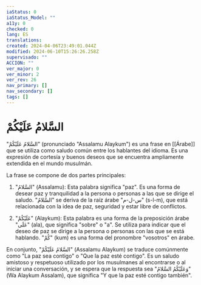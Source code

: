 ```yaml
---
iaStatus: 0
iaStatus_Model: ""
a11y: 0
checked: 0
lang: ES
translations: 
created: 2024-04-06T23:49:01.044Z
modified: 2024-06-10T15:26:26.258Z
supervisado: ""
ACCION: ""
ver_major: 0
ver_minor: 2
ver_rev: 26
nav_primary: []
nav_secondary: []
tags: []
---
```

# السَّلامُ عَلَيْكُمْ

"السَّلامُ عَلَيْكُمْ" (pronunciado "Assalamu Alaykum") es una frase en [[Árabe]] que se utiliza como saludo común entre los hablantes del idioma. Es una expresión de cortesía y buenos deseos que se encuentra ampliamente extendida en el mundo musulmán.

La frase se compone de dos partes principales:

1.  "السَّلامُ" (Assalamu): Esta palabra significa "paz". Es una forma de desear paz y tranquilidad a la persona o personas a las que se dirige el saludo. "السَّلامُ" se deriva de la raíz árabe "س-ل-م" (s-l-m), que está relacionada con la idea de paz, seguridad y estar libre de conflictos.
    
2.  "عَلَيْكُمْ" (Alaykum): Esta palabra es una forma de la preposición árabe "عَلَى" (ala), que significa "sobre" o "a". Se utiliza para indicar que el deseo de paz se dirige a la persona o personas con las que se está hablando. "كُمْ" (kum) es una forma del pronombre "vosotros" en árabe.
    

En conjunto, "السَّلامُ عَلَيْكُمْ" (Assalamu Alaykum) se traduce comúnmente como "La paz sea contigo" o "Que la paz esté contigo". Es un saludo amistoso y respetuoso utilizado por los musulmanes al encontrarse o al iniciar una conversación, y se espera que la respuesta sea "وَعَلَيْكُمُ السَّلامُ" (Wa Alaykum Assalam), que significa "Y que la paz esté contigo también".